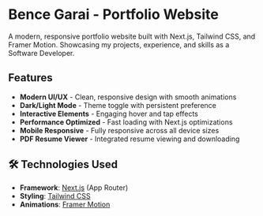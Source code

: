 # Bence Garai - Portfolio Website

A modern, responsive portfolio website built with Next.js, Tailwind CSS, and
Framer Motion. Showcasing my projects, experience, and skills as a Software
Developer.

## Features

- **Modern UI/UX** - Clean, responsive design with smooth animations
- **Dark/Light Mode** - Theme toggle with persistent preference
- **Interactive Elements** - Engaging hover and tap effects
- **Performance Optimized** - Fast loading with Next.js optimizations
- **Mobile Responsive** - Fully responsive across all device sizes
- **PDF Resume Viewer** - Integrated resume viewing and downloading

## 🛠 Technologies Used

- **Framework**: [Next.js](https://nextjs.org/) (App Router)
- **Styling**: [Tailwind CSS](https://tailwindcss.com/)
- **Animations**: [Framer Motion](https://www.framer.com/motion/)
